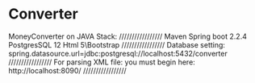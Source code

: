 # Converter
MoneyConverter on JAVA
Stack:
/////////////////
Maven
Spring boot 2.2.4
PostgresSQL 12
Html 5\Bootstrap
/////////////////
Database setting:
spring.datasource.url=jdbc:postgresql://localhost:5432/converter
/////////////////
For parsing XML file:
you must begin here: http://localhost:8090/
/////////////////

